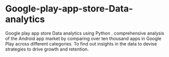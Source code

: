 # Google-play-app-store-Data-analytics
Google play app store Data analytics using Python . comprehensive analysis of the Android app market by comparing over ten thousand apps in Google Play across different categories. To find out insights in the data to devise strategies to drive growth and retention. 
